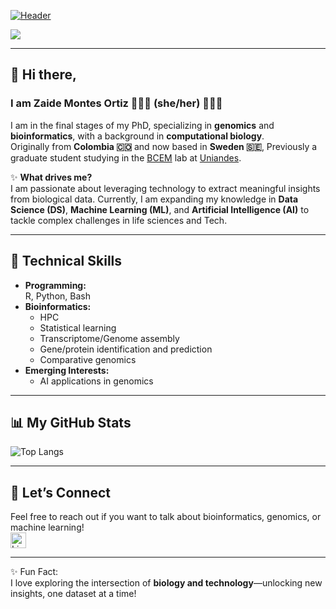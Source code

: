 [![Header](https://capsule-render.vercel.app/api?type=wave&section=header&color=222436&fontColor=659287&fontAlignY=50&height=250&text=Welcome%20to%20my%20GitHub&animation=fadeIn&fontSize=50)](https://github.com/lachemontes)

[![](https://visitcount.itsvg.in/api?id=lachemontes&label=mirones&color=0&icon=7&pretty=false)](https://visitcount.itsvg.in)

---

## 👋 Hi there,
### I am **Zaide Montes Ortiz** 👩🏼‍💻 (she/her) 🌱✨🧬 

I am in the final stages of my PhD, specializing in **genomics** and **bioinformatics**, with a background in **computational biology**.  
Originally from **Colombia 🇨🇴** and now based in **Sweden 🇸🇪**, Previously a graduate student studying in the [BCEM](https://bcem-uniandes.github.io/) lab at [Uniandes](https://www.uniandes.edu.co/).

✨ **What drives me?**  
I am passionate about leveraging technology to extract meaningful insights from biological data. Currently, I am expanding my knowledge in **Data Science (DS)**, **Machine Learning (ML)**, and **Artificial Intelligence (AI)** to tackle complex challenges in life sciences and Tech.

---

## 🧰 Technical Skills 
- **Programming:**  
  R, Python, Bash  
- **Bioinformatics:**  
  - HPC   
  - Statistical learning
  - Transcriptome/Genome assembly  
  - Gene/protein identification and prediction  
  - Comparative genomics
- **Emerging Interests:**  
  - AI applications in genomics  

---

## 📊 My GitHub Stats
![Top Langs](https://github-readme-stats.vercel.app/api/top-langs/?username=lachemontes&layout=compact&theme=radical)

---

## 💬 Let’s Connect
Feel free to reach out if you want to talk about bioinformatics, genomics, or machine learning!  
<a href="https://www.linkedin.com/in/zaidemo/"><img src="https://img.shields.io/badge/LinkedIn-%230077B5.svg?&style=flat-square&logo=linkedin&logoColor=white" height="25" alt="LinkedIn" /></a>

---

✨ Fun Fact:  
I love exploring the intersection of **biology and technology**—unlocking new insights, one dataset at a time!
